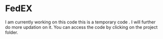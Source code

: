 # FedEX

I am currently working on this code this is a temporary code . I will further do more updation on it.
You can access the code by clicking on the project folder.

